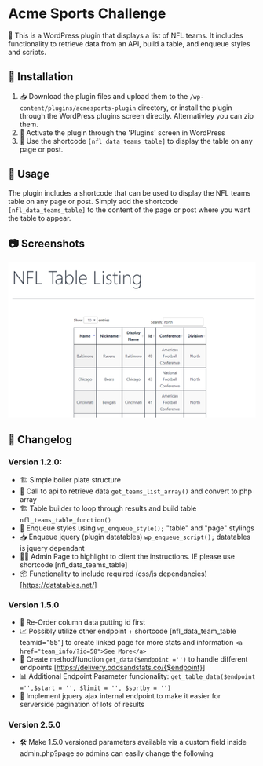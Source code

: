 # Acme Sports Challenge

🏈 This is a WordPress plugin that displays a list of NFL teams. It includes functionality to retrieve data from an API, build a table, and enqueue styles and scripts. 

## 🚀 Installation

1. 📥 Download the plugin files and upload them to the `/wp-content/plugins/acmesports-plugin` directory, or install the plugin through the WordPress plugins screen directly. Alternativley you can zip them. 
2. 🚀 Activate the plugin through the 'Plugins' screen in WordPress
3. 📝 Use the shortcode `[nfl_data_teams_table]` to display the table on any page or post.

## 🎯 Usage

The plugin includes a shortcode that can be used to display the NFL teams table on any page or post. Simply add the shortcode `[nfl_data_teams_table]` to the content of the page or post where you want the table to appear.


## 📷 Screenshots

![ACME Sports Plugin](acmesports-plugin-example.png)

## 📜 Changelog

### Version 1.2.0:

- 🏗️ Simple boiler plate structure
- 📡 Call to api to retrieve data `get_teams_list_array()` and convert to php array
- 🏗️ Table builder to loop through results and build table  `nfl_teams_table_function()`
- 🎨 Enqueue styles using `wp_enqueue_style();` "table" and "page" stylings 
- 📥 Enqueue jquery (plugin datatables) `wp_enqueue_script();` datatables is jquery dependant
- 🧑‍💼 Admin Page to highlight to client the instructions. IE please use shortcode [nfl_data_teams_table] 
- 📦 Functionality to include required (css/js dependancies) [https://datatables.net/]

### Version 1.5.0

- 🔢 Re-Order column data putting id first
- 📈 Possibly utilize other endpoint + shortcode [nfl_data_team_table teamid="55"] to create linked page for more stats and information `<a href="team_info/?id=58">See More</a>`
- 📡 Create method/function `get_data($endpoint ='')`  to handle different endpoints.[https://delivery.oddsandstats.co/{$endpoint}]
- 📊 Additional Endpoint Parameter funcionality: `get_table_data($endpoint ='',$start = '', $limit = '', $sortby = '')` 
- 🚀 Implement jquery ajax internal endpoint to make it easier for serverside pagination of lots of results

### Version 2.5.0

- 🛠️ Make 1.5.0 versioned parameters available via a custom field inside admin.php?page so admins can easily change the following


